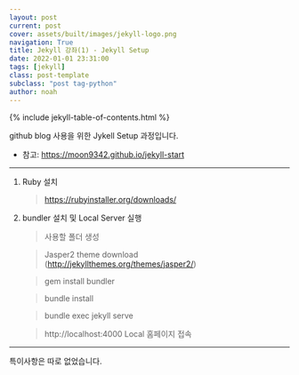 ```yaml
---
layout: post
current: post
cover: assets/built/images/jekyll-logo.png
navigation: True
title: Jekyll 강좌(1) - Jekyll Setup
date: 2022-01-01 23:31:00
tags: [jekyll]
class: post-template
subclass: "post tag-python"
author: noah
---
```


{% include jekyll-table-of-contents.html %}

github blog 사용을 위한 Jykell Setup 과정입니다.

- 참고: https://moon9342.github.io/jekyll-start

---

1. Ruby 설치

   > https://rubyinstaller.org/downloads/

2. bundler 설치 및 Local Server 실행

   > 사용할 폴더 생성

   > Jasper2 theme download (http://jekyllthemes.org/themes/jasper2/)

   > gem install bundler

   > bundle install

   > bundle exec jekyll serve

   > http://localhost:4000 Local 홈페이지 접속

---

특이사항은 따로 없었습니다.
